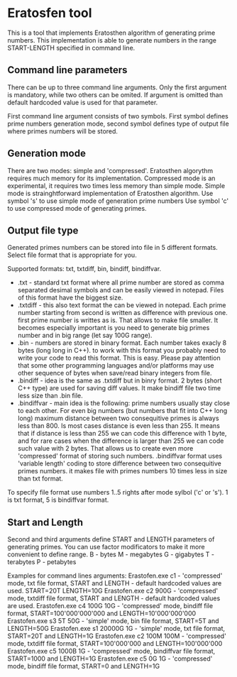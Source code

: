 # Eratosfen tool
This is a tool that implements Eratosthen algorithm of generating prime numbers.
This implementation is able to generate numbers in the range START-LENGTH specified in command line.

## Command line parameters
There can be up to three command line arguments.
Only the first argument is mandatory, while two others can be omited.
If argument is omitted than default hardcoded value is used for that parameter.

First command line argument consists of two symbols.
First symbol defines prime numbers generation mode, second symbol defines type of output file where primes numbers will be stored.

## Generation mode

There are two modes: simple and 'compressed'.
Eratosthen algorythm requires much memory for its implementation.
Compressed mode is an experimental, it requires two times less memory than simple mode.
Simple mode is strainghtforward implementation of Eratosthen algorithm.
Use symbol 's' to use simple mode of generation prime numbers
Use symbol 'c' to use compressed mode of generating primes.

## Output file type
Generated  primes numbers can be stored into file in 5 different formats. 
Select file format that is appropriate for you.

Supported formats: txt, txtdiff, bin, bindiff, bindiffvar.
- .txt - standard txt format where all prime number are stored as comma separated desimal symbols and can be easily viewed in notepad. Files of this format have the biggest size.
- .txtdiff - this also text format the can be viewed in notepad. Each prime number starting from second is written as difference with previous one. first prime number is writtes as is. That allows to make file smaller. 
It becomes especially important is you need to generate big primes number and in big range (let say 100G range).
- .bin - numbers are stored in binary format. Each number takes exacly 8 bytes (long long in C++). to work with this format you probably need to write your code to read this format. This is easy. 
Please pay attention that some other programming languages and/or platforms may use other sequence of bytes when save/read binary integers from file. 
- .bindiff - idea is the same as .txtdiff but in binry format. 2 bytes (short C++ type) are used for saving diff values. It make bindiff file two time less size than .bin file.
- .bindiffvar - main idea is the following: prime numbers usually stay close to each other. For even big numbers (but numbers that fit into C++ long long) maximum distance between two consequitive primes is always less than 800.
Is most cases distance is even less than 255. It means that if distance is less than 255 we can code this difference with 1 byte, and for rare cases when the difference is larger than 255 we can code such value with 2 bytes.
That allows us to create even more 'compressed' format of storing such numbers. .bindiffvar format uses 'variable length' coding to store difference between two consequitive primes numbers.
it makes file with primes numbers 10 times less in size than txt format.

To specify file format use numbers 1..5 rights after mode sylbol ('c' or 's').
1 is txt format, 5 is bindiffvar format.

## Start and Length
Second and third arguments define START and LENGTH parameters of generating primes.
You can use factor modificators to make it more convenient to define range.
B - bytes
M - megabytes
G - gigabytes
T - terabytes
P - petabytes


Examples for command lines arguments:
Erastofen.exe c1            - 'compressed' mode, txt file format, START and LENGTH - default hardcoded values are used. START=20T LENGTH=10G
Erastofen.exe c2 900G       - 'compressed' mode, txtdiff file format, START and LENGTH - default hardcoded values are used.
Erastofen.exe c4 100G 10G   - 'compressed' mode, bindiff file format, START=100'000'000'000 and LENGTH=10'000'000'000
Erastofen.exe s3 5T 50G     - 'simple' mode, bin file format, START=5T and LENGTH=50G
Erastofen.exe s1 20000G 1G  - 'simple' mode, txt file format, START=20T and LENGTH=1G
Erastofen.exe c2 100M 100M  - 'compressed' mode, txtdiff file format, START=100'000'000 and LENGTH=100'000'000
Erastofen.exe c5 1000B 1G   - 'compressed' mode, bindiffvar file format, START=1000 and LENGTH=1G
Erastofen.exe c5 0G 1G      - 'compressed' mode, bindiff file format, START=0 and LENGTH=1G

